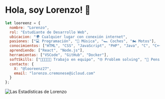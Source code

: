 # Hola, soy Lorenzo! 👋

```javascript
let looreenz = {
  nombre: "Lorenzo",
  rol: "Estudiante de Desarrollo Web",
  ubicacion: "🌍 Cualquier lugar con conexión internet",
  pasiones: ["💻 Programación", "🎹 Música", "🏎️ Coches", "🏍️ Motos"],
  conocimientos: ["HTML", "CSS", "JavaScript", "PHP", "Java", "C", "C++", "C#"],
  aprendiendo: ["React", "Node.js"],
  herramientas: ["VSCode", "GitHub", "Docker"],
  softSkills: ["👨🏻‍🤝‍👨🏼 Trabajo en equipo", "🤓 Problem solving", "🧠 Pensamiento crítico"],
  contacto: {
    X: "@looreenz27",
    email: "lorenzo.cremonese@icloud.com"
  }
};
```

![Las Estadísticas de Lorenzo](https://github-readme-stats.vercel.app/api?username=looreenz&show_icons=true&theme=transparent)
